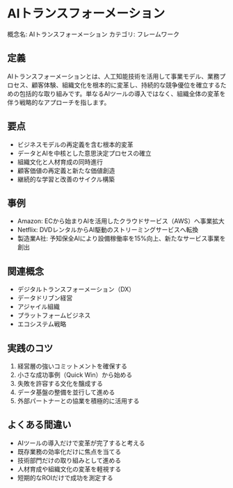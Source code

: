 # AIトランスフォーメーション

概念名: AIトランスフォーメーション
カテゴリ: フレームワーク

## 定義
AIトランスフォーメーションとは、人工知能技術を活用して事業モデル、業務プロセス、顧客体験、組織文化を根本的に変革し、持続的な競争優位を確立するための包括的な取り組みです。単なるAIツールの導入ではなく、組織全体の変革を伴う戦略的なアプローチを指します。

## 要点
- ビジネスモデルの再定義を含む根本的変革
- データとAIを中核とした意思決定プロセスの確立
- 組織文化と人材育成の同時進行
- 顧客価値の再定義と新たな価値創造
- 継続的な学習と改善のサイクル構築

## 事例
- Amazon: ECから始まりAIを活用したクラウドサービス（AWS）へ事業拡大
- Netflix: DVDレンタルからAI駆動のストリーミングサービスへ転換
- 製造業A社: 予知保全AIにより設備稼働率を15%向上、新たなサービス事業を創出

## 関連概念
- デジタルトランスフォーメーション（DX）
- データドリブン経営
- アジャイル組織
- プラットフォームビジネス
- エコシステム戦略

## 実践のコツ
1. 経営層の強いコミットメントを確保する
2. 小さな成功事例（Quick Win）から始める
3. 失敗を許容する文化を醸成する
4. データ基盤の整備を並行して進める
5. 外部パートナーとの協業を積極的に活用する

## よくある間違い
- AIツールの導入だけで変革が完了すると考える
- 既存業務の効率化だけに焦点を当てる
- 技術部門だけの取り組みとして進める
- 人材育成や組織文化の変革を軽視する
- 短期的なROIだけで成功を測定する